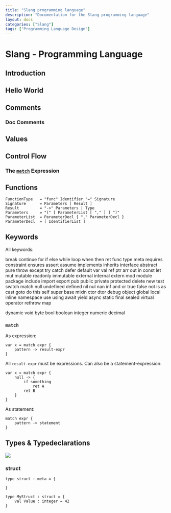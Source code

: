 ```yaml
---
title: "Slang programming language"
description: "Documentation for the Slang programming language"
layout: docs
categories: ["Slang"]
tags: ["Programming Language Design"]
---
```


# Slang - Programming Language

## Introduction

## Hello World

## Comments

### Doc Comments

## Values

## Control Flow

### The [`match`](#match) Expression

## Functions

```
FunctionType   = "func" Identifier "=" Signature
Signature      = Parameters [ Result ]
Result         = "->" Parameters | Type
Parameters     = "(" [ ParameterList [ "," ] ] ")"
ParameterList  = ParameterDecl { "," ParameterDecl }
ParameterDecl  = [ IdentifierList ]
```

## Keywords

All keywords:

break
continue
for
if
else
while
loop
when
then
ret
func
type
meta
requires
constraint
ensures
assert
assume
implements
inherits
interface
abstract
pure
throw
except
try
catch
defer
default
var
val
ref
ptr
arr
out
in
const
let
mut
mutable
readonly
immutable
external
internal
extern
mod
module
package
include
import
export
pub
public
private
protected
delete
new
test
switch 
match
null
undefined
defined
nil
nul
nan
inf
and
or
true
false
not
is
as
cast
goto
do
this
self
super
base
mixin
ctor
dtor
debug
object
global
local
inline
namespace
use
using
await
yield
async
static
final
sealed
virtual
operator
rethrow
map

dynamic
void
byte
bool
boolean
integer
numeric
decimal



### `match`

As expression:

```
var x = match expr {
    pattern -> result-expr
}
```
All `result-expr` must be expressions.
Can also be a statement-expression:

```
var x = match expr {
    null -> {
        if something
            ret A
        ret B
    }
}
```

As statement:
```
match expr {
    pattern -> statement
}
```

## Types & Typedeclarations

![](https://c7.alamy.com/comp/PF3NX9/desktop-source-code-and-technology-background-developer-or-programer-with-coding-and-programming-wallpaper-by-computer-language-and-source-code-com-PF3NX9.jpg)

### struct

```
type struct : meta = {

}

type MyStruct : struct = {
    val Value : integer = 42
}
```
